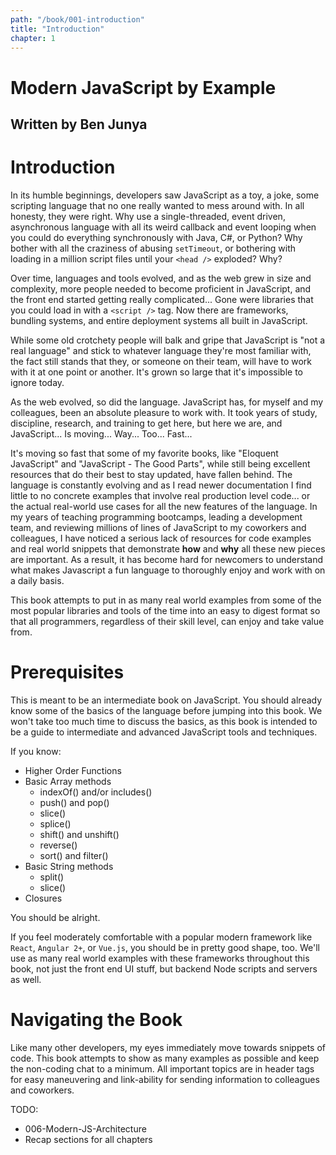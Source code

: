 ```yaml
---
path: "/book/001-introduction"
title: "Introduction"
chapter: 1
---
```


Modern JavaScript by Example
============================

## Written by Ben Junya

# Introduction

In its humble beginnings, developers saw JavaScript as a toy, a joke, some scripting language that no one really wanted to mess around with. In all honesty, they were right. Why use a single-threaded, event driven, asynchronous language with all its weird callback and event looping when you could do everything synchronously with Java, C#, or Python? Why bother with all the craziness of abusing `setTimeout`, or bothering with loading in a million script files until your `<head />` exploded? Why?

Over time, languages and tools evolved, and as the web grew in size and complexity, more people needed to become proficient in JavaScript, and the front end started getting really complicated... Gone were libraries that you could load in with a `<script />` tag. Now there are frameworks, bundling systems, and entire deployment systems all built in JavaScript.

While some old crotchety people will balk and gripe that JavaScript is "not a real language" and stick to whatever language they're most familiar with, the fact still stands that they, or someone on their team, will have to work with it at one point or another. It's grown so large that it's impossible to ignore today.

As the web evolved, so did the language. JavaScript has, for myself and my colleagues, been an absolute pleasure to work with. It took years of study, discipline, research, and training to get here, but here we are, and JavaScript... Is moving... Way... Too... Fast...

It's moving so fast that some of my favorite books, like "Eloquent JavaScript" and "JavaScript - The Good Parts", while still being excellent resources that do their best to stay updated, have fallen behind. The language is constantly evolving and as I read newer documentation I find little to no concrete examples that involve real production level code... or the actual real-world use cases for all the new features of the language. In my years of teaching programming bootcamps, leading a development team, and reviewing millions of lines of JavaScript to my coworkers and colleagues, I have noticed a serious lack of resources for code examples and real world snippets that demonstrate **how** and **why** all these new pieces are important. As a result, it has become hard for newcomers to understand what makes Javascript a fun language to thoroughly enjoy and work with on a daily basis.

This book attempts to put in as many real world examples from some of the most popular libraries and tools of the time into an easy to digest format so that all programmers, regardless of their skill level, can enjoy and take value from.

# Prerequisites

This is meant to be an intermediate book on JavaScript. You should already know some of the basics of the language before jumping into this book. We won't take too much time to discuss the basics, as this book is intended to be a guide to intermediate and advanced JavaScript tools and techniques.

If you know:

* Higher Order Functions
* Basic Array methods
  * indexOf() and/or includes()
  <!-- alex ignore dad-mom -->
  * push() and pop()
  * slice()
  * splice()
  * shift() and unshift()
  * reverse()
  * sort() and filter()
* Basic String methods
  * split()
  * slice()
* Closures

You should be alright.

If you feel moderately comfortable with a popular modern framework like `React`, `Angular 2+`, or `Vue.js`, you should be in pretty good shape, too. We'll use as many real world examples with these frameworks throughout this book, not just the front end UI stuff, but backend Node scripts and servers as well.

# Navigating the Book

Like many other developers, my eyes immediately move towards snippets of code. This book attempts to show as many examples as possible and keep the non-coding chat to a minimum. All important topics are in header tags for easy maneuvering and link-ability for sending information to colleagues and coworkers.

TODO:

* 006-Modern-JS-Architecture
* Recap sections for all chapters
